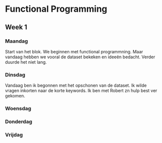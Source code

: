 # Functional Programming

## Week 1 

### Maandag 
Start van het blok. We beginnen met functional programmning.
Maar vandaag hebben we vooral de dataset bekeken en ideeën bedacht. 
Verder duurde het niet lang. 

### Dinsdag 
Vandaag ben ik begonnen met het opschonen van de dataset. Ik wilde vragen inkorten naar de korte keywords.
Ik ben met Robert zn hulp best ver gekomen.

### Woensdag 


### Donderdag


### Vrijdag 
